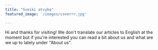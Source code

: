 ```yaml
---
title: "Sveiki atvykę"
featured_image: '/images/coverrr.jpg'

---
```

Hi and thanks for visiting! We don't translate our articles to English at the moment but if you're interested you can read a bit about us and what are we up to lately under "About us".